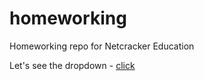 # homeworking
Homeworking repo for Netcracker Education

Let's see the dropdown - <a href="./dropdown">click</a>
